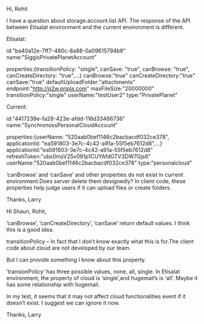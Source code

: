 Hi, Rohit
 
I have a question about storage.account.list API. The response of the API between Etisalat environment and the current environment is different.
 
Etisalat:
 
id:"ba40a12e-7ff7-480c-8a88-0a09615794b8"
name:"SiggisPrivatePlanetAccount"
 
properties:{transitionPolicy: "single", canSave: "true", canBrowse: "true", canCreateDirectory: "true",…}
canBrowse:"true"
canCreateDirectory:"true"
canSave:"true"
defaultUploadFolder:"attachments"
endpoint:"http://p2w.pripla.com"
maxFileSize:"20000000"
transitionPolicy:"single"
userName:"testUser2"
type:"PrivatePlanet"
 
 
Current:
 
id:"4417238e-fa28-423e-afdd-116d33466736"
name:"SynchronossPersonalCloudAccount"
 
properties:{userName: "520aab0bef1146c2bacbacdf032ce378", applicationId: "ea591803-3e7c-4c42-a91a-55f5eb7612d8",…}
applicationId:"ea591803-3e7c-4c42-a91a-55f5eb7612d8"
refreshToken:"ubx0msV25v091p1CUYAfdGTV3DW7Gjs6"
userName:"520aab0bef1146c2bacbacdf032ce378"
type:"personalcloud"
 
‘canBrowse’ and ‘canSave’ and other properties do not exist in current environment.Does server delete them designedly? In client code, these properties help judge users if it can upload files or create folders.
 
Thanks,
Larry 


Hi Shaun, Rohit,

‘canBrowse’, ‘canCreateDirectory’, ‘canSave’ return default values. I think this is a good idea.

transitionPolicy – In fact that I don’t know exactly what this is for.The client code about cloud are not developed by our team.

But I can provide something I know about this property.

‘transionPolicy’ has three possible values, none, all, single. In Etisalat environment, the property of cloud is ‘single’,and hugemail’s is ‘all’. Maybe it has some relationship with hugemail.

In my test, it seems that it may not affect cloud functionalities event if it doesn’t exist. I suggest we can ignore it now.

Thanks,
Larry
